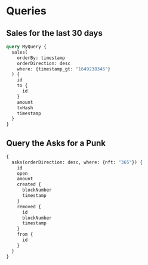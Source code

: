 # Queries

## Sales for the last 30 days
```graphql
query MyQuery {
  sales(
    orderBy: timestamp
    orderDirection: desc
    where: {timestamp_gt: "1649238346"}
  ) {
    id
    to {
      id
    }
    amount
    txHash
    timestamp
  }
}
```

## Query the Asks for a Punk
```graphql
{
  asks(orderDirection: desc, where: {nft: "365"}) {
    id
    open
    amount
    created {
      blockNumber
      timestamp
    }
    removed {
      id
      blockNumber
      timestamp
    }
    from {
      id
    }
  }
}
```